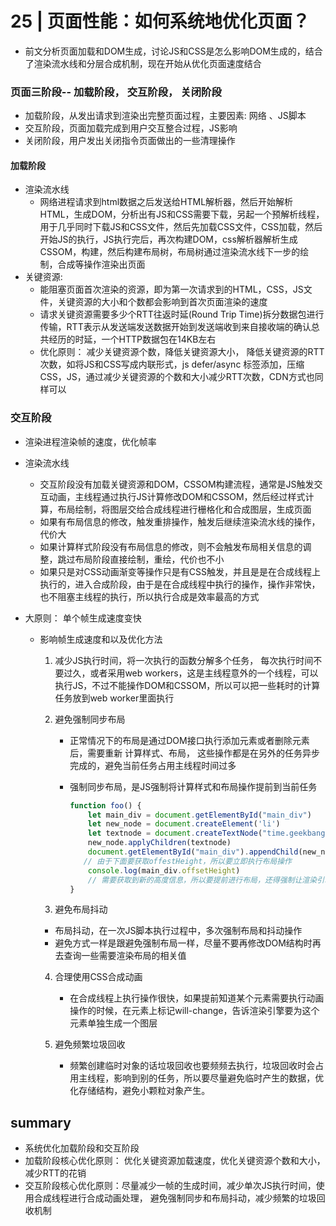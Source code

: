 # 25 | 页面性能：如何系统地优化页面？

- 前文分析页面加载和DOM生成，讨论JS和CSS是怎么影响DOM生成的，结合了渲染流水线和分层合成机制，现在开始从优化页面速度结合

###  页面三阶段-- 加载阶段， 交互阶段， 关闭阶段

- 加载阶段，从发出请求到渲染出完整页面过程，主要因素: 网络 、JS脚本
- 交互阶段，页面加载完成到用户交互整合过程，JS影响
- 关闭阶段，用户发出关闭指令页面做出的一些清理操作



#### 加载阶段

- 渲染流水线
  - 网络进程请求到html数据之后发送给HTML解析器，然后开始解析HTML，生成DOM，分析出有JS和CSS需要下载，另起一个预解析线程，用于几乎同时下载JS和CSS文件，然后先加载CSS文件，CSS加载，然后开始JS的执行，JS执行完后，再次构建DOM，css解析器解析生成CSSOM，构建，然后构建布局树，布局树通过渲染流水线下一步的绘制，合成等操作渲染出页面
- 关键资源: 
  - 能阻塞页面首次渲染的资源，即为第一次请求到的HTML，CSS，JS文件，关键资源的大小和个数都会影响到首次页面渲染的速度
  - 请求关键资源需要多少个RTT往返时延(Round Trip Time)拆分数据包进行传输，RTT表示从发送端发送数据开始到发送端收到来自接收端的确认总共经历的时延，一个HTTP数据包在14KB左右
  - 优化原则： 减少关键资源个数，降低关键资源大小， 降低关键资源的RTT次数，如将JS和CSS写成内联形式，js defer/async 标签添加，压缩CSS，JS，通过减少关键资源的个数和大小减少RTT次数，CDN方式也同样可以

 ### 交互阶段

- 渲染进程渲染帧的速度，优化帧率

- 渲染流水线

  - 交互阶段没有加载关键资源和DOM，CSSOM构建流程，通常是JS触发交互动画，主线程通过执行JS计算修改DOM和CSSOM，然后经过样式计算，布局绘制，将图层交给合成线程进行栅格化和合成图层，生成页面
  - 如果有布局信息的修改，触发重排操作，触发后继续渲染流水线的操作，代价大
  - 如果计算样式阶段没有布局信息的修改，则不会触发布局相关信息的调整，跳过布局阶段直接绘制，重绘，代价也不小
  - 如果只是对CSS动画渐变等操作只是有CSS触发，并且是是在合成线程上执行的，进入合成阶段，由于是在合成线程中执行的操作，操作非常快，也不阻塞主线程的执行，所以执行合成是效率最高的方式

- 大原则： 单个帧生成速度变快

  - 影响帧生成速度和以及优化方法

    1. 减少JS执行时间，将一次执行的函数分解多个任务， 每次执行时间不要过久，或者采用web workers，这是主线程意外的一个线程，可以执行JS，不过不能操作DOM和CSSOM，所以可以把一些耗时的计算任务放到web worker里面执行

    2. 避免强制同步布局

       - 正常情况下的布局是通过DOM接口执行添加元素或者删除元素后，需要重新 计算样式、布局， 这些操作都是在另外的任务异步完成的，避免当前任务占用主线程时间过多

       - 强制同步布局，是JS强制将计算样式和布局操作提前到当前任务

         ```js
         function foo() {
             let main_div = document.getElementById("main_div")
             let new_node = document.createElement('li')
             let textnode = document.createTextNode("time.geekbang")
             new_node.applyChildren(textnode)
             document.getElementById("main_div").appendChild(new_node);
         	// 由于下面要获取offestHeight，所以要立即执行布局操作
             console.log(main_div.offsetHeight)
             // 需要获取到新的高度信息，所以要提前进行布局，还得强制让渲染引擎默认执行一次布局操作
         }
         ```

    3.  避免布局抖动

       -  布局抖动，在一次JS脚本执行过程中，多次强制布局和抖动操作
       - 避免方式一样是跟避免强制布局一样，尽量不要再修改DOM结构时再去查询一些需要渲染布局的相关值

    4. 合理使用CSS合成动画

       - 在合成线程上执行操作很快，如果提前知道某个元素需要执行动画操作的时候，在元素上标记will-change，告诉渲染引擎要为这个元素单独生成一个图层

    5. 避免频繁垃圾回收

       - 频繁创建临时对象的话垃圾回收也要频频去执行，垃圾回收时会占用主线程，影响到别的任务，所以要尽量避免临时产生的数据，优化存储结构，避免小颗粒对象产生。



## summary

- 系统优化加载阶段和交互阶段
- 加载阶段核心优化原则： 优化关键资源加载速度，优化关键资源个数和大小，减少RTT的花销
- 交互阶段核心优化原则：尽量减少一帧的生成时间，减少单次JS执行时间，使用合成线程进行合成动画处理， 避免强制同步和布局抖动，减少频繁的垃圾回收机制